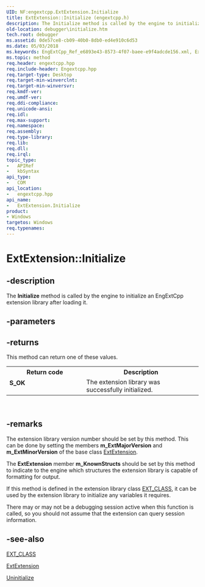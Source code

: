 ```yaml
---
UID: NF:engextcpp.ExtExtension.Initialize
title: ExtExtension::Initialize (engextcpp.h)
description: The Initialize method is called by the engine to initialize an EngExtCpp extension library after loading it.
old-location: debugger\initialize.htm
tech.root: debugger
ms.assetid: 0de57ce8-cb09-40b0-8db0-ed4e910c6d53
ms.date: 05/03/2018
ms.keywords: EngExtCpp_Ref_e6893e43-8573-4f07-baee-e9f4adcde156.xml, ExtExtension class [Windows Debugging],Initialize method, ExtExtension.Initialize, ExtExtension::Initialize, Initialize, Initialize method [Windows Debugging], Initialize method [Windows Debugging],ExtExtension class, debugger.initialize
ms.topic: method
req.header: engextcpp.hpp
req.include-header: Engextcpp.hpp
req.target-type: Desktop
req.target-min-winverclnt: 
req.target-min-winversvr: 
req.kmdf-ver: 
req.umdf-ver: 
req.ddi-compliance: 
req.unicode-ansi: 
req.idl: 
req.max-support: 
req.namespace: 
req.assembly: 
req.type-library: 
req.lib: 
req.dll: 
req.irql: 
topic_type:
-	APIRef
-	kbSyntax
api_type:
-	COM
api_location:
-	engextcpp.hpp
api_name:
-	ExtExtension.Initialize
product:
- Windows
targetos: Windows
req.typenames: 
---
```


# ExtExtension::Initialize


## -description


The <b>Initialize</b> method is called by the engine to initialize an EngExtCpp extension library after loading it.


## -parameters






## -returns



This method can return one of these values.

<table>
<tr>
<th>Return code</th>
<th>Description</th>
</tr>
<tr>
<td width="40%">
<dl>
<dt><b>S_OK</b></dt>
</dl>
</td>
<td width="60%">
The extension library was successfully initialized.

</td>
</tr>
</table>
 




## -remarks



The extension library version number should be set by this method.  This can be done by setting the members <b>m_ExtMajorVersion</b> and <b>m_ExtMinorVersion</b> of the base class <a href="https://msdn.microsoft.com/library/windows/hardware/ff543981">ExtExtension</a>.

The <b>ExtExtension</b> member <b>m_KnownStructs</b> should be set by this method to indicate to the engine which structures the extension library is capable of formatting for output.

If this method is defined in the extension library class <a href="https://msdn.microsoft.com/library/windows/hardware/ff544508">EXT_CLASS</a>, it can be used by the extension library to initialize any variables it requires.

There may or may not be a debugging session active when this function is called, so you should not assume that the extension can query session information.




## -see-also




<a href="https://msdn.microsoft.com/library/windows/hardware/ff544508">EXT_CLASS</a>



<a href="https://msdn.microsoft.com/library/windows/hardware/ff543981">ExtExtension</a>



<a href="https://msdn.microsoft.com/library/windows/hardware/ff597582">Uninitialize</a>
 

 

